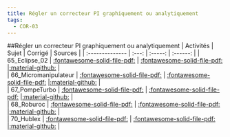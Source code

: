 ```yaml
---
title: Régler un correcteur PI graphiquement ou analytiquement 
tags:
  - COR-03
---
```

[comment]: <> (Généré automatiquement par make_all_activites.py, creation_fichiers_activites)

##Régler un correcteur PI graphiquement ou analytiquement 
| Activités | Sujet | Corrigé | Sources  | 
| :-------------- | :---: | :-----: | :------: | 
| 65_Eclipse_02 | [:fontawesome-solid-file-pdf:](https://xpessoles-cpge.fr/pdf/COR-03_65_Eclipse_02_Sujet.pdf) | [:fontawesome-solid-file-pdf:](https://xpessoles-cpge.fr/pdf/COR-03_65_Eclipse_02_Corrige.pdf) |[:material-github:](https://github.com/xpessoles/PSI_ExercicesCompetences/tree/main/_02) |  
| 66_Micromanipulateur | [:fontawesome-solid-file-pdf:](https://xpessoles-cpge.fr/pdf/COR-03_66_Micromanipulateur_Sujet.pdf) | [:fontawesome-solid-file-pdf:](https://xpessoles-cpge.fr/pdf/COR-03_66_Micromanipulateur_Corrige.pdf) |[:material-github:](https://github.com/xpessoles/PSI_ExercicesCompetences/tree/main/nipulateur) |  
| 67_PompeTurbo | [:fontawesome-solid-file-pdf:](https://xpessoles-cpge.fr/pdf/COR-03_67_PompeTurbo_Sujet.pdf) | [:fontawesome-solid-file-pdf:](https://xpessoles-cpge.fr/pdf/COR-03_67_PompeTurbo_Corrige.pdf) |[:material-github:](https://github.com/xpessoles/PSI_ExercicesCompetences/tree/main/rbo) |  
| 68_Roburoc | [:fontawesome-solid-file-pdf:](https://xpessoles-cpge.fr/pdf/COR-03_68_Roburoc_Sujet.pdf) | [:fontawesome-solid-file-pdf:](https://xpessoles-cpge.fr/pdf/COR-03_68_Roburoc_Corrige.pdf) |[:material-github:](https://github.com/xpessoles/PSI_ExercicesCompetences/tree/main/) |  
| 70_Hublex | [:fontawesome-solid-file-pdf:](https://xpessoles-cpge.fr/pdf/COR-03_70_Hublex_Sujet.pdf) | [:fontawesome-solid-file-pdf:](https://xpessoles-cpge.fr/pdf/COR-03_70_Hublex_Corrige.pdf) |[:material-github:](https://github.com/xpessoles/PSI_ExercicesCompetences/tree/main/) |  

